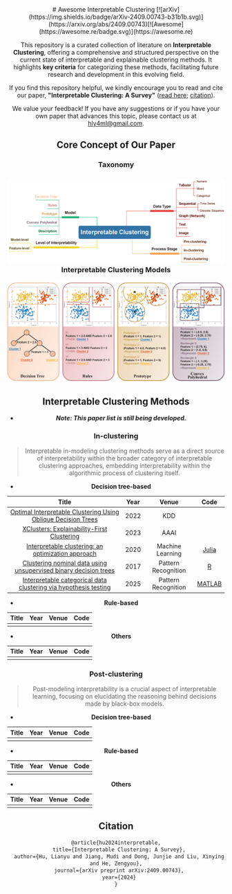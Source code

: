 <div align="center">
# Awesome Interpretable Clustering [![arXiv](https://img.shields.io/badge/arXiv-2409.00743-b31b1b.svg)](https://arxiv.org/abs/2409.00743)[![Awesome](https://awesome.re/badge.svg)](https://awesome.re)

This repository is a curated collection of literature on **Interpretable Clustering**, offering a comprehensive and structured perspective on the current state of interpretable and explainable clustering methods. It highlights **key criteria** for categorizing these methods, facilitating future research and development in this evolving field. 

If you find this repository helpful, we kindly encourage you to read and cite our paper, **"Interpretable Clustering: A Survey"**  ([read here](https://arxiv.org/abs/2409.00743); [citation](#Citation)). 

We value your feedback! If you have any suggestions or if you have your own paper that advances this topic, please contact us at hly4ml@gmail.com.

## Core Concept of Our Paper

### Taxonomy

### ![Taxonomy](taxonomy.jpg)Interpretable Clustering Models

![Models](models.jpg)

## Interpretable Clustering Methods

- ***Note: This paper list is still being developed.***

### In-clustering

> Interpretable in-modeling clustering methods serve as a direct source of interpretability within the broader category of interpretable clustering approaches, embedding interpretability within the algorithmic process of clustering itself.

- **Decision tree-based**

|                          **Title**                           | **Year** |      **Venue**      |                     **Code**                     |
| :----------------------------------------------------------: | :------: | :-----------------: | :----------------------------------------------: |
| [Optimal Interpretable Clustering Using Oblique Decision Trees](https://doi.org/10.1145/3534678.3539361) |   2022   |         KDD         |                                                  |
| [XClusters: Explainability-First Clustering](https://doi.org/10.1609/aaai.v37i7.25963) |   2023   |        AAAI         |                                                  |
| [Interpretable clustering: an optimization approach](https://doi.org/10.1007/s10994-020-05896-2) |   2020   |  Machine Learning   | [Julia](https://github.com/agniorf/ICOT-Example) |
| [Clustering nominal data using unsupervised binary decision trees](https://doi.org/10.1016/j.patcog.2017.01.031) |   2017   | Pattern Recognition |       [R](http://ghattas.free.fr/cubt.php)       |
| [Interpretable categorical data clustering via hypothesis testing]() |   2025   | Pattern Recognition |  [MATLAB](https://github.com/hulianyu/SigTree)   |

- **Rule-based**

| **Title** | **Year** | **Venue** | **Code** |
| :-------: | :------: | :-------: | :------: |
|           |          |           |          |

- **Others**

| **Title** | **Year** | **Venue** | **Code** |
| :-------: | :------: | :-------: | :------: |
|           |          |           |          |

### Post-clustering

> Post-modeling interpretability is a crucial aspect of interpretable learning, focusing on elucidating the reasoning behind decisions made by black-box models.

- **Decision tree-based**

| **Title** | **Year** | **Venue** | **Code** |
| :-------: | :------: | :-------: | :------: |
|           |          |           |          |

- **Rule-based**

| **Title** | **Year** | **Venue** | **Code** |
| :-------: | :------: | :-------: | :------: |
|           |          |           |          |

- **Others**

| **Title** | **Year** | **Venue** | **Code** |
| :-------: | :------: | :-------: | :------: |
|           |          |           |          |

## Citation

    @article{hu2024interpretable,
      title={Interpretable Clustering: A Survey},
      author={Hu, Lianyu and Jiang, Mudi and Dong, Junjie and Liu, Xinying and He, Zengyou},
      journal={arXiv preprint arXiv:2409.00743},
      year={2024}
    }
